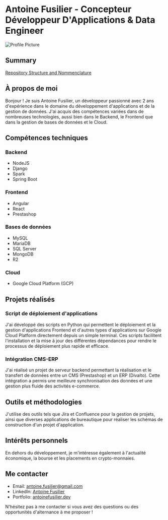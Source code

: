 # Antoine Fusilier - Concepteur Développeur D'Applications & Data Engineer

![Profile Picture](https://photos.app.goo.gl/E85egYcBnmuNQs1x5)

## Summary

[Repository Structure and Nommenclature](./repositoryStructureAndNomenclature.md)


## À propos de moi

Bonjour ! Je suis Antoine Fusilier, un développeur passionné avec 2 ans d'expérience dans le domaine du développement d'applications et de la gestion de données. J'ai acquis des compétences variées dans de nombreuses technologies, aussi bien dans le Backend, le Frontend que dans la gestion de bases de données et le Cloud.

## Compétences techniques

### Backend
- NodeJS
- Django
- Spark
- Spring Boot

### Frontend
- Angular
- React
- Prestashop

### Bases de données
- MySQL
- MariaDB
- SQL Server
- MongoDB
- R2

### Cloud
- Google Cloud Platform (GCP)

## Projets réalisés

### Script de déploiement d'applications

J'ai développé des scripts en Python qui permettent le déploiement et la gestion d'applications Frontend et d'autres types d'applications sur Google Cloud Platform directement depuis un simple terminal. Ces scripts facilitent l'installation et la mise à jour des différentes dépendances pour rendre le processus de déploiement plus rapide et efficace.

### Intégration CMS-ERP

J'ai réalisé un projet de serveur backend permettant la réalisation et le transfert de données entre un CMS (Prestashop) et un ERP (Divalto). Cette intégration a permis une meilleure synchronisation des données et une gestion plus fluide des activités e-commerce.

## Outils et méthodologies

J'utilise des outils tels que Jira et Confluence pour la gestion de projets, ainsi que diverses applications de bureautique pour réaliser les schémas de construction d'un projet d'application.

## Intérêts personnels

En dehors du développement, je m'intéresse également à l'actualité économique, la bourse et les placements en crypto-monnaies.

## Me contacter

- Email: [antoine.fusilier@gmail.com](mailto: "antoinefusilier@gmail.com")
- LinkedIn: [Antoine Fusilier](https://www.linkedin.com/in/antoinefusilier/)
- Portfolio: [antoinefusilier.dev](https://antoinefusilier.dev)

N'hésitez pas à me contacter si vous avez des questions ou des opportunités d'alternance à me proposer !



<!---
antoinefusilier/antoinefusilier is a ✨ special ✨ repository because its `README.md` (this file) appears on your GitHub profile.
You can click the Preview link to take a look at your changes.
--->
